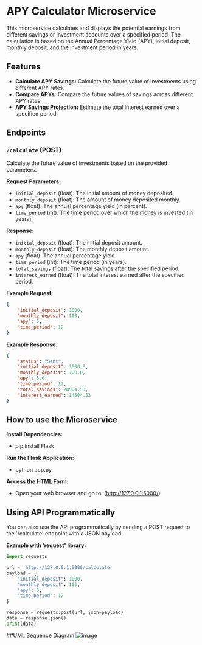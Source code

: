 # APY Calculator Microservice

This microservice calculates and displays the potential earnings from different savings or investment accounts over a specified period. The calculation is based on the Annual Percentage Yield (APY), initial deposit, monthly deposit, and the investment period in years.

## Features

- **Calculate APY Savings:** Calculate the future value of investments using different APY rates.
- **Compare APYs:** Compare the future values of savings across different APY rates.
- **APY Savings Projection:** Estimate the total interest earned over a specified period.

## Endpoints

### `/calculate` (POST)

Calculate the future value of investments based on the provided parameters.

**Request Parameters:**
- `initial_deposit` (float): The initial amount of money deposited.
- `monthly_deposit` (float): The amount of money deposited monthly.
- `apy` (float): The annual percentage yield (in percent).
- `time_period` (int): The time period over which the money is invested (in years).

**Response:**
- `initial_deposit` (float): The initial deposit amount.
- `monthly_deposit` (float): The monthly deposit amount.
- `apy` (float): The annual percentage yield.
- `time_period` (int): The time period (in years).
- `total_savings` (float): The total savings after the specified period.
- `interest_earned` (float): The total interest earned after the specified period.

**Example Request:**
```json
{
    "initial_deposit": 1000,
    "monthly_deposit": 100,
    "apy": 5,
    "time_period": 12
}
```
**Example Response:**
```json
{
    "status": "Sent",
    "initial_deposit": 1000.0,
    "monthly_deposit": 100.0,
    "apy": 5.0,
    "time_period": 12,
    "total_savings": 28504.53,
    "interest_earned": 14504.53
}
```
## How to use the Microservice

**Install Dependencies:**
- pip install Flask
  
**Run the Flask Application:**
- python app.py

**Access the HTML Form:**
- Open your web browser and go to: (http://127.0.0.1:5000/)

## Using API Programmatically
You can also use the API programmatically by sending a POST request to the '/calculate' endpoint with a JSON payload. 

**Example with 'request' library:**
```python
import requests

url = 'http://127.0.0.1:5000/calculate'
payload = {
    "initial_deposit": 1000,
    "monthly_deposit": 100,
    "apy": 5,
    "time_period": 12
}

response = requests.post(url, json=payload)
data = response.json()
print(data)
```
##UML Sequence Diagram
![image](https://github.com/BlaytonV/APY-Calculator-Microservice/assets/129786072/aa0ae3eb-4fc4-491a-9d97-d89fd02b1d77)

